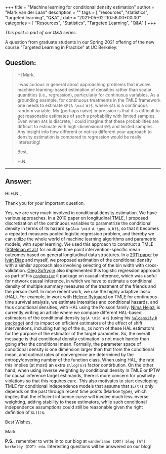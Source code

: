 +++
title = "Machine learning for conditional density estimation"
author = "Mark van der Laan"
description = ""
tags = [
    "resources",
    "statistics",
    "targeted learning",
    "Q&A"
]
date = "2021-05-02T10:58:00+00:00"
categories = [
    "Resources",
    "Statistics",
    "Targeted Learning",
    "Q&A"
]
+++

_This post is part of our Q&A series._

A question from graduate students in our Spring 2021 offering of the new course
"Targeted Learning in Practice" at UC Berkeley:

## Question:

> Hi Mark,
>
> I was curious in general about approaching problems that involve machine
> learning-based estimation of densities rather than scalar quantities (i.e.,
> regression), particularly for continuous variables. As a grounding example,
> for continuous treatments in the TMLE framework one needs to estimate `$P(A
> \mid W)$`, where `$A$` is a continuous random variable. My (perhaps naive)
> impression is that it is difficult to get reasonable estimates of such
> a probability with limited samples. Even when `$A$` is discrete, I could
> imagine that these probabilities are difficult to estimate with
> high-dimensional `$W$` and limited samples. Any insight into how different or
> not-so different your approach to density estimation is compared to regression
> would be really interesting!
>
> Best,
>
> H.N.

---

## Answer:

Hi H.N.,

Thank you for your important question.

Yes, we are very much involved in conditional density estimation. We have
various approaches. In a 2010 paper on longitudinal TMLE, I proposed
discretization of the continuous variables to parametrize the conditional
density in terms of its hazard `$p(A=a \mid A \geq a,W)$`, so that it becomes
a repeated measures pooled logistic regression problem, and thereby we can
utilize the whole world of machine learning algorithms and parametric models,
with super learning. We used this approach to construct a TMLE ([Stitelman et
al.](https://pubmed.ncbi.nlm.nih.gov/22992289/)) for multiple time point
intervention-specific mean outcomes based on general longitudinal data
structures. In a [2011 paper](https://pubmed.ncbi.nlm.nih.gov/22718677/) by
[Iván Díaz](https://www.idiaz.xyz/) and myself, we proposed estimation of the
conditional density with a similar approach also involving selecting of the bin
width with cross-validation. [Oleg
Sofrygin](https://divisionofresearch.kaiserpermanente.org/researchers/sofrygin-oleg)
also implemented this logistic regression approach as part of his
[`condensier`](https://github.com/osofr/condensier) `R` package on causal
inference, which was useful for network causal inference, in which we have to
estimate a conditional density of multiple summary measures of the treatment of
the friends and the person itself. In more recent work, we use the highly
adaptive lasso (HAL). For example, in work with [Helene
Rytgaard](https://publichealth.ku.dk/staff/?pure=en/persons/411409) on TMLE for
continuous-time survival analysis, we estimate intensities and conditional
hazards, and thus conditional densities, with HAL using the Poisson family.
[Nima Hejazi](https://nimahejazi.org) is currently writing an article where we
compare different HAL-based estimators of the conditional density `$g(A \mid
W)$` (using his [`haldensify` `R`
package](https://github.com/nhejazi/haldensify)) and its impact on efficient
estimators of the effect of shift interventions, including tuning of the `$L_1$`
norm of these HAL estimators for the purpose of the estimator of the target
parameter. So, the overall message is that conditional density estimation is not
much harder than going after the conditional mean. Formally, the parameter space
of conditional density is one dimension larger than that from the conditional
mean, and optimal rates of convergence are determined by the entropy/covering
number of the function class. When using HAL, the rate this implies (at most) an
extra `$\log(n)$` factor contirbution. On the other hand, when using inverse
weighting by conditional density in TMLE or IPTW for causal inference target
estimands, there is more concern for positivity violations so that this requires
care. This also motivates to start developing TMLE for conditional independence
models that assume that `$L(t)$`  only depends on the past through recent time
points (Markov type), which implies that the efficient influence curve will
involve much less inverse weighting, adding stability to these estimators, while
such conditional independence assumptions could still be reasonable given the
right definition of `$L(t)$`.

Best Wishes,

Mark

__P.S.__, remember to write in to our blog at `vanderlaan (DOT) blog [AT]
berkeley (DOT) edu`. Interesting questions will be answered on our blog!
